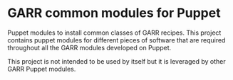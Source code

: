 GARR common modules for Puppet
==============================

Puppet modules to install common classes of GARR recipes.
This project contains puppet modules for different pieces of software that are required throughout all the
GARR modules developed on Puppet.

This project is not intended to be used by itself but it is leveraged by other GARR Puppet modules.

